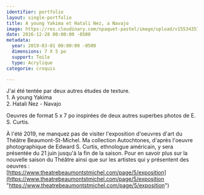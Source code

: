 ```yaml
---
identifier: portfolio
layout: single-portfolio
title: A young Yakima et Hatali Nez, a Navajo
image: https://res.cloudinary.com/npaquet-pastel/image/upload/v1553435772/54519435_2281676548768246_5355048602852917248_n.jpg
date: 2016-12-28 00:00:00 -0500
metadata:
  year: 2019-03-01 00:00:00 -0500
  dimensions: 7 X 5 po
  support: Toile
  type: Acrylique
categorie: croquis

---
```

J'ai été tentée par deux autres études de texture.   
1\. A young Yakima  
2\. Hatali Nez - Navajo  
  
Oeuvres de format 5 x 7 po inspirées de deux autres superbes photos de E. S. Curtis.  
  
À l'été 2019, ne manquez pas de visiter l'exposition d'oeuvres d'art du Théâtre Beaumont-St-Michel. Ma collection Autochtones, d'après l'oeuvre photographique de Edward S. Curtis, ethnologue américain, y sera présentée du 21 juin jusqu'à la fin de la saison. Pour en savoir plus sur la nouvelle saison du Théâtre ainsi que sur les artistes qui y présentent des oeuvres :   
[https://www.theatrebeaumontstmichel.com/page/5/exposition](https://www.theatrebeaumontstmichel.com/page/5/exposition "https://www.theatrebeaumontstmichel.com/page/5/exposition")